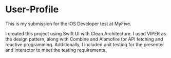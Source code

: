 # User-Profile
This is my submission for the iOS Developer test at MyFive.

I created this project using Swift UI with Clean Architecture. I used VIPER as the design pattern, along with Combine and Alamofire for API fetching and reactive programming. Additionally, I included unit testing for the presenter and interactor to meet the testing requirements.

